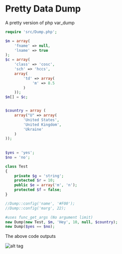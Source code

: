 # Pretty Data Dump
A pretty version of php var_dump

```php
require 'src/Dump.php';

$m = array(
	'fname' => null,
	'lname' => true
);
$c = array(
	'class' => 'cosc',
	'sch' => 'hccs',
	array(
		'td' => array(
			'm' => 8.5
		)
	));
$m[] = $c;


$country = array (
	array("U" => array(
		'United States',
		'United Kingdom',
		'Ukraine'
	)
));
         
         
$yes = 'yes';
$no = 'no';

class Test
{
	private $g = 'string';
	protected $r = 10;
	public $e = array('m', 'n');
	protected $f = false;
}

//Dump::config('name', '#F00');
//Dump::config('marg', 22);

#uses func_get_args (No argument limit)
new Dump(new Test, $m, 'Hey', 10, null, $country);
new Dump($yes == $no);


```
The above code outputs

![alt tag](https://github.com/Ghostff/pretty_data_dump.php/blob/master/SS.png)
